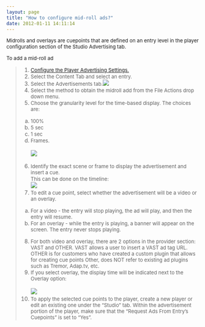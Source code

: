 ```yaml
---
layout: page
title: "How to configure mid-roll ads?"
date: 2012-01-11 14:11:14
---
```


<span style="font-size: small;">Midrolls and overlays are cuepoints that are defined on an entry level in the player configuration section of the Studio Advertising tab.</span>

<p class="mce-procedure">
  <span style="font-size: small;">To add a mid-roll ad</span>
</p>

> 1.  <span style="font-size: small;"><strong></strong><a href="http://knowledge.kaltura.com/faq/how-configure-player-advertising-settings" target="_blank" title="How to configure the player advertising settings">Configure the Player Advertising Settings.</a></span>
> 2.  <span style="font-size: small;"><strong></strong>Select the Content Tab and select an entry.</span>
> 3.  <span style="font-size: small;"><strong></strong>Select the Advertisements tab.</span><img src="{{site.url}}/assets/242">
> 4.  <span style="font-size: small;">Select the method to obtain the midroll add from the File Actions drop down menu.</span>
> 5.  <span style="font-size: small;"><strong></strong>Choose the granularity level for the time-based display. The choices are:</span>
> <ol style="list-style-type: lower-alpha;">
>   <li>
>     <span style="font-size: small;">100%</span>
>   </li>
>   <li>
>     <span style="font-size: small;">5 sec</span>
>   </li>
>   <li>
>     <span style="font-size: small;">1 sec</span>
>   </li>
>   <li>
>     <span style="font-size: small;"><span style="font-size: small;">Frames.<br /></span></span><br /><img src="{{site.url}}/assets/243">
>   </li>
> </ol>
> 
> 6.  <span style="font-size: small;">Identify the exact scene or frame to display the advertisement and insert a cue.</span>  
>     <span style="font-size: small;">This can be done on the timeline:</span>  
>     <img src="{{site.url}}/assets/245">
>     <span style="font-size: small;"></span>
> 7.  <span style="font-size: small;">To edit a cue point, select whether the advertisement will be a video or an overlay.</span>
> <ol style="list-style-type: lower-alpha;">
>   <li>
>     <span style="font-size: small;">For a video - the entry will stop playing, the ad will play, and then the entry will resume.</span>
>   </li>
>   <li>
>     <span style="font-size: small;">For an overlay - while the entry is playing, a banner will appear on the screen. The entry never stops playing.</span>
>   </li>
> </ol>
> 
> 8.  <span style="font-size: small;"><strong></strong>For both video and overlay, there are 2 options in the provider section:  VAST and OTHER. VAST allows a user to insert a VAST ad tag URL. OTHER is for customers who have created a custom plugin that allows for creating cue points Other, does NOT refer to existing ad plugins such as Tremor, Adap.tv, etc.</span>
> 9.  <span style="font-size: small;"><span style="font-size: small;">If you select overlay, the display time will be indicated next to the Overlay option:<br /></span></span>  
>     <img src="{{site.url}}/assets/244">
> 10. <span style="font-size: small;"><strong></strong>To apply the selected cue points to the player, create a new player or edit an existing one under the “Studio” tab. Within the advertisement portion of the player, make sure that the “Request Ads From Entry’s Cuepoints” is set to “Yes”.</span>
